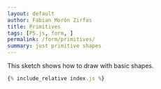 ```yaml
---
layout: default
author: Fabian Morón Zirfas
title: Primitives
tags: [P5.js, form, ]
permalink: /form/primitives/
summary: just primitive shapes
---
```


This sketch shows how to draw with basic shapes.

<!-- more -->

<div id="sketch"></div>

```js
{% include_relative index.js %}
```

<script type="text/javascript" src="{{site.baseurl}}/assets/js/p5.min.js"></script>
<script type="text/javascript" src="{{site.baseurl}}/{{ page.path | replace:'.md','.js' }}"></script>